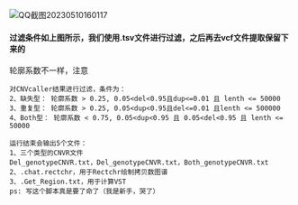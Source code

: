 ![QQ截图20230510160117](https://github.com/Crazzy-Rabbit/Script-in-Bio/assets/111029483/c46288c8-1f6e-4bf7-8a19-4b15a72eda47)
#### 过滤条件如上图所示，我们使用.tsv文件进行过滤，之后再去vcf文件提取保留下来的
轮廓系数不一样，注意

    对CNVcaller结果进行过滤，条件为：
    2、缺失型： 轮廓系数 > 0.25, 0.05<del<0.95且dup<=0.01 且 lenth <= 50000
    3、重复型： 轮廓系数 > 0.25, 0.05<dup<0.95且del<=0.01 且lenth <= 500000
    4、Both型： 轮廓系数 < 0.75, 0.05<dup<0.95 且 0.05<del<0.95 且 lenth <= 50000

    运行结束会输出5个文件：
    1、三个类型的CNVR文件
    Del_genotypeCNVR.txt，Del_genotypeCNVR.txt，Both_genotypeCNVR.txt
    2、.chat.rectchr，用于Rectchr绘制拷贝数图谱
    3、.Get_Region.txt，用于计算VST
    ps: 写这个脚本真是要了命了（我是新手，哭了）
